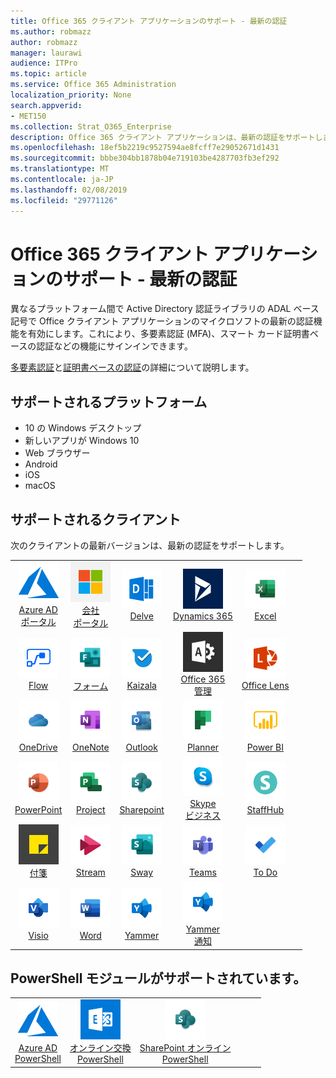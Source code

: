 ```yaml
---
title: Office 365 クライアント アプリケーションのサポート - 最新の認証
ms.author: robmazz
author: robmazz
manager: laurawi
audience: ITPro
ms.topic: article
ms.service: Office 365 Administration
localization_priority: None
search.appverid:
- MET150
ms.collection: Strat_O365_Enterprise
description: Office 365 クライアント アプリケーションは、最新の認証をサポートします。
ms.openlocfilehash: 18ef5b2219c9527594ae8fcff7e29052671d1431
ms.sourcegitcommit: bbbe304bb1878b04e719103be4287703fb3ef292
ms.translationtype: MT
ms.contentlocale: ja-JP
ms.lasthandoff: 02/08/2019
ms.locfileid: "29771126"
---
```

# <a name="office-365-client-app-support---modern-authentication"></a>Office 365 クライアント アプリケーションのサポート - 最新の認証

異なるプラットフォーム間で Active Directory 認証ライブラリの ADAL ベース記号で Office クライアント アプリケーションのマイクロソフトの最新の認証機能を有効にします。これにより、多要素認証 (MFA)、スマート カード証明書ベースの認証などの機能にサインインできます。

[多要素認証](https://docs.microsoft.com/azure/active-directory/authentication/multi-factor-authentication)と[証明書ベースの認証](https://docs.microsoft.com/azure/active-directory/active-directory-certificate-based-authentication-get-started)の詳細について説明します。

## <a name="supported-platforms"></a>サポートされるプラットフォーム

 - 10 の Windows デスクトップ
 - 新しいアプリが Windows 10
 - Web ブラウザー
 - Android
 - iOS
 - macOS

## <a name="supported-clients"></a>サポートされるクライアント

次のクライアントの最新バージョンは、最新の認証をサポートします。

| | | | | | |
|:---:|:---:|:---:|:---:|:---:|:---:|
| ![Azure アイコン](media/o365-azure-64x64.png) <br> [Azure AD<br>ポータル](https://azure.microsoft.com/features/azure-portal/) | ![企業ポータルのアイコン](media/o365-microsoft-64x64.png) <br> [会社<br>ポータル](https://docs.microsoft.com/intune-user-help/sign-in-to-the-company-portal) | ![アイコンを説明します。](media/o365-delve-64x64.png) <br> [Delve](https://products.office.com/business/intelligent-search) | ![Dynamics 365 アイコン](media/o365-dynamics365-64x64.png) <br> [Dynamics 365](https://dynamics.microsoft.com) | ![[Excel] アイコン](media/o365-excel-64x64.png) <br> [Excel](https://products.office.com/excel) |
| ![フロー アイコン](media/o365-flow-64x64.png) <br> [Flow](https://flow.microsoft.com) | ![フォーム アイコン](media/o365-forms-64x64.png) <br> [フォーム](https://flow.microsoft.com/connectors/shared_microsoftforms/microsoft-forms/) | ![Kaizala アイコン](media/o365-kaizala-64x64.png) <br> [Kaizala](https://products.office.com/en/business/microsoft-kaizala) | ![Office 365 管理者アイコン](media/o365-o365admin-64x64.png) <br> [Office 365<br>管理](https://products.office.com/business/manage-office-365-admin-app) | ![レンズ アイコン](media/o365-lens-64x64.png) <br> [Office Lens](https://www.microsoft.com/p/office-lens/9wzdncrfj3t8?activetab=pivot%3Aoverviewtab) | 
| ![ビジネスのアイコンを OneDrive](media/o365-OneDrive-64x64.png) <br> [OneDrive](https://products.office.com/onedrive-for-business/online-cloud-storage) |  ![OneNote アイコン](media/o365-OneNote-64x64.png) <br> [OneNote](https://products.office.com/onenote) | ![Outlook のアイコン](media/o365-outlook-64x64.png) <br> [Outlook](https://products.office.com/outlook) | ![プランナーのアイコン](media/o365-planner-64x64.png) <br> [Planner](https://products.office.com/business/task-management-software) | ![PowerBI アイコン](media/o365-powerbi-64x64.png) <br> [Power BI](https://powerbi.microsoft.com)
| ![[PowerPoint] アイコン](media/o365-powerpoint-64x64.png) <br> [PowerPoint](https://products.office.com/powerpoint) | ![プロジェクト アイコン](media/o365-project-64x64.png) <br> [Project](https://products.office.com/project) | ![SharePoint のアイコン](media/o365-sharepoint-64x64.png) <br> [Sharepoint](https://products.office.com/sharepoint) | ![Skype ビジネスのアイコン](media/o365-skypeforbusiness-64x64.png) <br> [Skype<br>ビジネス](https://www.skype.com/business/) | ![StaffHub アイコン](media/o365-staffhub-64x64.png) <br> [StaffHub](https://products.office.com/microsoft-staffhub/staff-scheduling-software)
| ![スティッキー ノート アイコン](media/o365-stickynotes-64x64.png) <br> [付箋](https://www.microsoft.com/p/microsoft-sticky-notes/9nblggh4qghw) | ![ストリーム アイコン](media/o365-stream-64x64.png) <br> [Stream](https://stream.microsoft.com) | ![アイコンをかきたてる](media/o365-sway-64x64.png) <br> [Sway](https://sway.com) | ![チーム アイコン](media/o365-teams-64x64.png) <br> [Teams](https://products.office.com/microsoft-teams/group-chat-software) | ![タスク アイコン](media/o365-todo-64x64.png) <br> [To Do](https://todo.microsoft.com)
| ![Visio アイコン](media/o365-visio-64x64.png) <br> [Visio](https://products.office.com/visio/flowchart-software) | ![[Word] アイコン](media/o365-word-64x64.png) <br> [Word](https://products.office.com/word) |![Yammer のアイコン](media/o365-yammer-64x64.png) <br> [Yammer](https://products.office.com/yammer/yammer-overview) | ![Yammer のアイコン](media/o365-yammer-64x64.png) <br> [Yammer<br>通知](https://products.office.com/yammer/yammer-overview) |  |

## <a name="supported-powershell-modules"></a>PowerShell モジュールがサポートされています。

| | | | | | |
|:---:|:---:|:---:|:---:|:---:|:---:|
| ![Azure アイコン](media/o365-azure-64x64.png) <br> [Azure AD <br> PowerShell](https://docs.microsoft.com/powershell/azure/active-directory/overview?view=azureadps-2.0) | ![Exchange アイコン](media/o365-exchange-64x64.png) <br> [オンライン交換<br>PowerShell](https://docs.microsoft.com/powershell/exchange/exchange-online/exchange-online-powershell?view=exchange-ps) | ![SharePoint のアイコン](media/o365-sharepoint-64x64.png) <br> [SharePoint オンライン<br>PowerShell](https://docs.microsoft.com/sharepoint/manage-team-and-communication-sites-in-powershell)